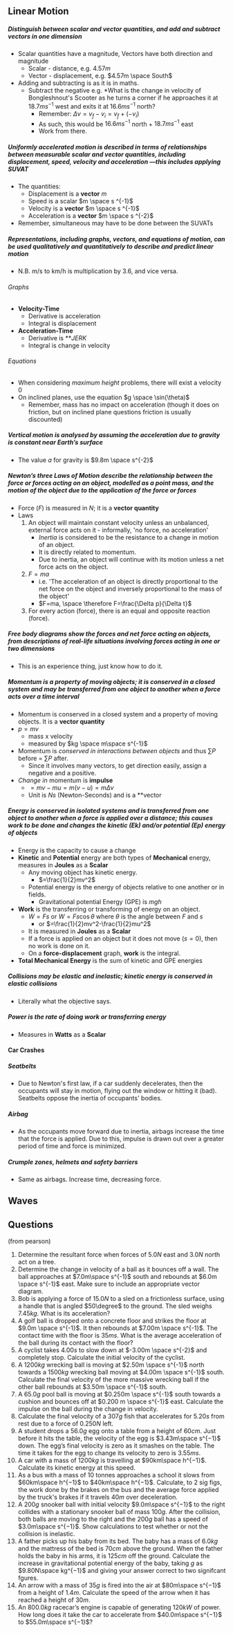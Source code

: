 ## Linear Motion
##### Distinguish between scalar and vector quantities, and add and subtract vectors in one dimension
- Scalar quantities have a magnitude, Vectors have both direction and magnitude
	- Scalar - distance, e.g. $4.57m$
	- Vector - displacement, e.g. $4.57m \space South$
- Adding and subtracting is as it is in maths.
	- Subtract the negative e.g. *What is the change in velocity of Bongleshnout's Scooter as he turns a corner if he approaches it at $18.7ms^{-1}$ west and exits it at $16.6ms^{-1}$ north?
		- Remember: $\Delta v=v_{f}-v_{i}=v_f+(-v_i)$
		- As such, this would be $16.6ms^{-1}$ north + $18.7ms^{-1}$ east
		- Work from there.

##### Uniformly accelerated motion is described in terms of relationships between measurable scalar and vector quantities, including displacement, speed, velocity and acceleration —this includes applying SUVAT
- The quantities:
	- Displacement is a **vector** $m$
	- Speed is a scalar $m \space s ^{-1}$
	- Velocity is a **vector** $m \space s ^{-1}$
	- Acceleration is a **vector** $m \space s ^{-2}$
- Remember, simultaneous may have to be done between the SUVATs

##### Representations, including graphs, vectors, and equations of motion, can be used qualitatively and quantitatively to describe and predict linear motion
- N.B. m/s to km/h is multiplication by 3.6, and vice versa.

###### Graphs
- **Velocity-Time**
	- Derivative is acceleration
	- Integral is displacement
- **Acceleration-Time**
	- Derivative is ***JERK*
	- Integral is change in velocity

###### Equations
- When considering *maximum height* problems, there will exist a velocity $0$
- On inclined planes, use the equation $g \space \sin(\theta)$
	- Remember, mass has no impact on acceleration (though it does on friction, but on inclined plane questions friction is usually discounted)

##### Vertical motion is analysed by assuming the acceleration due to gravity is constant near Earth’s surface
- The value $a$ for gravity is $9.8m \space s^{-2}$

##### Newton’s three Laws of Motion describe the relationship between the force or forces acting on an object, modelled as a point mass, and the motion of the object due to the application of the force or forces
- Force ($F$) is measured in $N$; it is a **vector quantity**
- Laws
	1. An object will maintain constant velocity unless an unbalanced, external force acts on it - informally, 'no force, no acceleration'
		- *Inertia* is considered to be the resistance to a change in motion of an object.
		- It is directly related to momentum.
		- Due to inertia, an object will continue with its motion unless a net force acts on the object.
	2. $F=ma$
		- i.e. 'The acceleration of an object is directly proportional to the net force on the object and inversely proportional to the mass of the object'
		- $F=ma, \space \therefore F=\frac{\Delta p}{\Delta t}$
	3. For every action (force), there is an equal and opposite reaction (force).


##### Free body diagrams show the forces and net force acting on objects, from descriptions of real-life situations involving forces acting in one or two dimensions
- This is an experience thing, just know how to do it.

##### Momentum is a property of moving objects; it is conserved in a closed system and may be transferred from one object to another when a force acts over a time interval
- Momentum is conserved in a closed system and a property of moving objects. It is a **vector quantity**
- $p=mv$
	- mass x velocity
	- measured by $kg \space m\space s^{-1}$
- Momentum is *conserved in interactions between objects* and thus  $\sum\limits P$ before = $\sum\limits P$ after.
	- Since it involves many vectors, to get direction easily, assign a negative and a positive.
- *Change in* momentum is **impulse**
	- $=mv-mu=m(v-u)=m\Delta v$
	- Unit is $N s$ (Newton-Seconds) and is a **vector 

##### Energy is conserved in isolated systems and is transferred from one object to another when a force is applied over a distance; this causes work to be done and changes the kinetic (Ek) and/or potential (Ep) energy of objects
- Energy is the capacity to cause a change
- **Kinetic** and **Potential** energy are both types of **Mechanical** energy, measures in **Joules** as a **Scalar**
	- Any moving object has kinetic energy. 
		- $=\frac{1}{2}mv^2$
	- Potential energy is the energy of objects relative to one another or in fields.
		- Gravitational potential Energy (GPE) is $mgh$
- **Work** is the transferring or transforming of energy on an object.
	- $W=Fs$ or $W=Fs\cos \theta$ where $\theta$ is the angle between $F$ and $s$
		- or $=\frac{1}{2}mv^2-\frac{1}{2}mu^2$
	- It is measured in **Joules** as a **Scalar**
	- If a force is applied on an object but it does not move ($s=0$), then no work is done on it.
	- On a **force-displacement** graph, **work** is the integral.
- **Total Mechanical Energy** is the sum of kinetic and GPE energies

##### Collisions may be elastic and inelastic; kinetic energy is conserved in elastic collisions
- Literally what the objective says.

##### Power is the rate of doing work or transferring energy
- Measures in **Watts** as a **Scalar**

#### Car Crashes
##### Seatbelts
- Due to Newton's first law, if a car suddenly decelerates, then the occupants will stay in motion, flying out the window or hitting it (bad). Seatbelts oppose the inertia of occupants' bodies.

##### Airbag
- As the occupants move forward due to inertia, airbags increase the time that the force is applied. Due to this, impulse is drawn out over a greater period of time and force is minimized.

##### Crumple zones, helmets and safety barriers
- Same as airbags. Increase time, decreasing force.

## Waves


## Questions
(from pearson)
1. Determine the resultant force when forces of $5.0N$ east and $3.0N$ north act on a tree.
2. Determine the change in velocity of a ball as it bounces off a wall. The ball approaches at $7.0m\space s^{-1}$ south and rebounds at $6.0m \space s^{-1}$ east. Make sure to include an appropriate vector diagram.
3. Bob is applying a force of $15.0N$ to a sled on a frictionless surface, using a handle that is angled $50\degree$ to the ground. The sled weighs $7.45kg$. What is its acceleration?
4. A golf ball is dropped onto a concrete floor and strikes the floor at $9.0m \space s^{-1}$. It then rebounds at $7.00m \space s^{-1}$. The contact time with the floor is $35ms$. What is the average acceleration of the ball during its contact with the floor?
5. A cyclist takes $4.00s$ to slow down at $-3.00m \space s^{-2}$ and completely stop. Calculate the initial velocity of the cyclist.
6. A $1200kg$ wrecking ball is moving at $2.50m \space s^{-1}$ north towards a $1500kg$ wrecking ball moving at $4.00m \space s^{-1}$ south. Calculate the final velocity of the more massive wrecking ball if the other ball rebounds at $3.50m \space s^{-1}$ south.
7. A $65.0g$ pool ball is moving at $0.250m \space s^{-1}$ south towards a cushion and bounces off at $0.200 m \space s^{-1}$ east. Calculate the impulse on the ball during the change in velocity.
8. Calculate the final velocity of a $307g$ fish that accelerates for $5.20s$ from rest due to a force of $0.250N$ left.
9. A student drops a $56.0g$ egg onto a table from a height of $60 cm$. Just before it hits the table, the velocity of the egg is $3.43m\space s^{−1}$ down. The egg’s final velocity is zero as it smashes on the table. The time it takes for the egg to change its velocity to zero is $3.55ms$.
10. A car with a mass of $1200kg$ is travelling at $90km\space h^{−1}$. Calculate its kinetic energy at this speed.
11. As a bus with a mass of $10$ tonnes approaches a school it slows from $60km\space h^{−1}$ to $40km\space h^{−1}$. Calculate, to 2 sig figs, the work done by the brakes on the bus and the average force applied by the truck's brakes if it travels $40m$ over deceleration.
12. A $200g$ snooker ball with initial velocity $9.0m\space s^{−1}$ to the right collides with a stationary snooker ball of mass $100g$. After the collision, both balls are moving to the right and the $200g$ ball has a speed of $3.0m\space s^{−1}$. Show calculations to test whether or not the collision is inelastic.
13. A father picks up his baby from its bed. The baby has a mass of $6.0kg$ and the mattress of the bed is $70cm$ above the ground. When the father holds the baby in his arms, it is $125cm$ off the ground. Calculate the increase in gravitational potential energy of the baby, taking $g$ as $9.80N\space kg^{−1}$ and giving your answer correct to two signifcant fgures.
14. An arrow with a mass of $35g$ is fired into the air at $80m\space s^{−1}$ from a height of $1.4m$. Calculate the speed of the arrow when it has reached a height of $30m$.
15. An $800.0kg$ racecar’s engine is capable of generating $120kW$ of power. How long does it take the car to accelerate from $40.0m\space s^{−1}$ to $55.0m\space s^{−1}$?